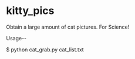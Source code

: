 kitty_pics
==========

Obtain a large amount of cat pictures.  For Science!

Usage--

$ python cat_grab.py cat_list.txt